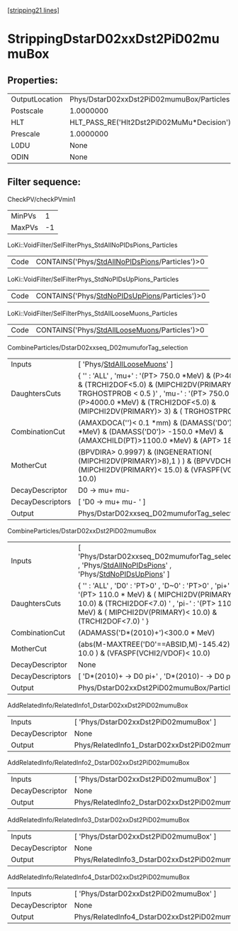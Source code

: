 [[stripping21 lines]](./stripping21-index)

# StrippingDstarD02xxDst2PiD02mumuBox

## Properties:

|                |                                            |
|----------------|--------------------------------------------|
| OutputLocation | Phys/DstarD02xxDst2PiD02mumuBox/Particles  |
| Postscale      | 1.0000000                                  |
| HLT            | HLT_PASS_RE('Hlt2Dst2PiD02MuMu\*Decision') |
| Prescale       | 1.0000000                                  |
| L0DU           | None                                       |
| ODIN           | None                                       |

## Filter sequence:

CheckPV/checkPVmin1

|        |     |
|--------|-----|
| MinPVs | 1   |
| MaxPVs | -1  |

LoKi::VoidFilter/SelFilterPhys_StdAllNoPIDsPions_Particles

|      |                                                                                                    |
|------|----------------------------------------------------------------------------------------------------|
| Code | CONTAINS('Phys/[StdAllNoPIDsPions](./stripping21-commonparticles-stdallnopidspions)/Particles')\>0 |

LoKi::VoidFilter/SelFilterPhys_StdNoPIDsUpPions_Particles

|      |                                                                                                  |
|------|--------------------------------------------------------------------------------------------------|
| Code | CONTAINS('Phys/[StdNoPIDsUpPions](./stripping21-commonparticles-stdnopidsuppions)/Particles')\>0 |

LoKi::VoidFilter/SelFilterPhys_StdAllLooseMuons_Particles

|      |                                                                                                  |
|------|--------------------------------------------------------------------------------------------------|
| Code | CONTAINS('Phys/[StdAllLooseMuons](./stripping21-commonparticles-stdallloosemuons)/Particles')\>0 |

CombineParticles/DstarD02xxseq_D02mumuforTag_selection

|                  |                                                                                                                                                                                                                                                                    |
|------------------|--------------------------------------------------------------------------------------------------------------------------------------------------------------------------------------------------------------------------------------------------------------------|
| Inputs           | [ 'Phys/[StdAllLooseMuons](./stripping21-commonparticles-stdallloosemuons)' ]                                                                                                                                                                                    |
| DaughtersCuts    | { '' : 'ALL' , 'mu+' : '(PT\> 750.0 \*MeV) & (P\>4000.0 \*MeV) & (TRCHI2DOF\<5.0) & (MIPCHI2DV(PRIMARY)\> 3) & ( TRGHOSTPROB \< 0.5 )' , 'mu-' : '(PT\> 750.0 \*MeV) & (P\>4000.0 \*MeV) & (TRCHI2DOF\<5.0) & (MIPCHI2DV(PRIMARY)\> 3) & ( TRGHOSTPROB \< 0.5 )' } |
| CombinationCut   | (AMAXDOCA('')\< 0.1 \*mm) & (DAMASS('D0')\< 300 \*MeV) & (DAMASS('D0')\> -150.0 \*MeV) & (AMAXCHILD(PT)\>1100.0 \*MeV) & (APT\> 1800.0)                                                                                                                            |
| MotherCut        | (BPVDIRA\> 0.9997) & (INGENERATION( (MIPCHI2DV(PRIMARY)\>8),1 ) ) & (BPVVDCHI2\> 20.0) & (MIPCHI2DV(PRIMARY)\< 15.0) & (VFASPF(VCHI2/VDOF)\< 10.0)                                                                                                                 |
| DecayDescriptor  | D0 -\> mu+ mu-                                                                                                                                                                                                                                                     |
| DecayDescriptors | [ 'D0 -\> mu+ mu- ' ]                                                                                                                                                                                                                                            |
| Output           | Phys/DstarD02xxseq_D02mumuforTag_selection/Particles                                                                                                                                                                                                               |

CombineParticles/DstarD02xxDst2PiD02mumuBox

|                  |                                                                                                                                                                                                                         |
|------------------|-------------------------------------------------------------------------------------------------------------------------------------------------------------------------------------------------------------------------|
| Inputs           | [ 'Phys/DstarD02xxseq_D02mumuforTag_selection' , 'Phys/[StdAllNoPIDsPions](./stripping21-commonparticles-stdallnopidspions)' , 'Phys/[StdNoPIDsUpPions](./stripping21-commonparticles-stdnopidsuppions)' ]            |
| DaughtersCuts    | { '' : 'ALL' , 'D0' : 'PT\>0' , 'D~0' : 'PT\>0' , 'pi+' : '(PT\> 110.0 \* MeV) & ( MIPCHI2DV(PRIMARY)\< 10.0) & (TRCHI2DOF\<7.0) ' , 'pi-' : '(PT\> 110.0 \* MeV) & ( MIPCHI2DV(PRIMARY)\< 10.0) & (TRCHI2DOF\<7.0) ' } |
| CombinationCut   | (ADAMASS('D\*(2010)+')\<300.0 \* MeV)                                                                                                                                                                                   |
| MotherCut        | (abs(M-MAXTREE('D0'==ABSID,M)-145.42) \< 10.0 ) & (VFASPF(VCHI2/VDOF)\< 10.0)                                                                                                                                           |
| DecayDescriptor  | None                                                                                                                                                                                                                    |
| DecayDescriptors | [ 'D\*(2010)+ -\> D0 pi+' , 'D\*(2010)- -\> D0 pi-' ]                                                                                                                                                                 |
| Output           | Phys/DstarD02xxDst2PiD02mumuBox/Particles                                                                                                                                                                               |

AddRelatedInfo/RelatedInfo1_DstarD02xxDst2PiD02mumuBox

|                 |                                                        |
|-----------------|--------------------------------------------------------|
| Inputs          | [ 'Phys/DstarD02xxDst2PiD02mumuBox' ]                |
| DecayDescriptor | None                                                   |
| Output          | Phys/RelatedInfo1_DstarD02xxDst2PiD02mumuBox/Particles |

AddRelatedInfo/RelatedInfo2_DstarD02xxDst2PiD02mumuBox

|                 |                                                        |
|-----------------|--------------------------------------------------------|
| Inputs          | [ 'Phys/DstarD02xxDst2PiD02mumuBox' ]                |
| DecayDescriptor | None                                                   |
| Output          | Phys/RelatedInfo2_DstarD02xxDst2PiD02mumuBox/Particles |

AddRelatedInfo/RelatedInfo3_DstarD02xxDst2PiD02mumuBox

|                 |                                                        |
|-----------------|--------------------------------------------------------|
| Inputs          | [ 'Phys/DstarD02xxDst2PiD02mumuBox' ]                |
| DecayDescriptor | None                                                   |
| Output          | Phys/RelatedInfo3_DstarD02xxDst2PiD02mumuBox/Particles |

AddRelatedInfo/RelatedInfo4_DstarD02xxDst2PiD02mumuBox

|                 |                                                        |
|-----------------|--------------------------------------------------------|
| Inputs          | [ 'Phys/DstarD02xxDst2PiD02mumuBox' ]                |
| DecayDescriptor | None                                                   |
| Output          | Phys/RelatedInfo4_DstarD02xxDst2PiD02mumuBox/Particles |
